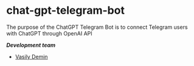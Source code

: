 # chat-gpt-telegram-bot

The purpose of the ChatGPT Telegram Bot is to connect Telegram users with ChatGPT through OpenAI API

**_Development team_**

* [Vasily Demin](https://github.com/CatOgre70)